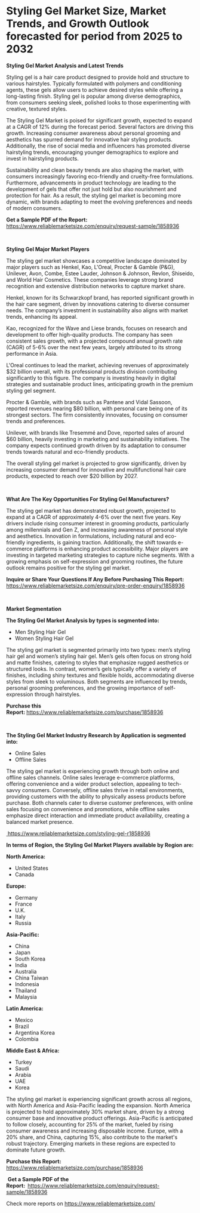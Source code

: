 <p><h1>Styling Gel Market Size, Market Trends, and Growth Outlook forecasted for period from 2025 to 2032</h1></p><p><strong>Styling Gel Market Analysis and Latest Trends</strong></p>
<p><p>Styling gel is a hair care product designed to provide hold and structure to various hairstyles. Typically formulated with polymers and conditioning agents, these gels allow users to achieve desired styles while offering a long-lasting finish. Styling gel is popular among diverse demographics, from consumers seeking sleek, polished looks to those experimenting with creative, textured styles.</p><p>The Styling Gel Market is poised for significant growth, expected to expand at a CAGR of 12% during the forecast period. Several factors are driving this growth. Increasing consumer awareness about personal grooming and aesthetics has spurred demand for innovative hair styling products. Additionally, the rise of social media and influencers has promoted diverse hairstyling trends, encouraging younger demographics to explore and invest in hairstyling products.</p><p>Sustainability and clean beauty trends are also shaping the market, with consumers increasingly favoring eco-friendly and cruelty-free formulations. Furthermore, advancements in product technology are leading to the development of gels that offer not just hold but also nourishment and protection for hair. As a result, the styling gel market is becoming more dynamic, with brands adapting to meet the evolving preferences and needs of modern consumers.</p></p>
<p><strong>Get a Sample PDF of the Report:&nbsp;</strong> <a href="https://www.reliablemarketsize.com/enquiry/request-sample/1858936?utm_campaign=3172&utm_medium=2&utm_source=Github&utm_content=ia&utm_term=04042025&utm_id=styling-gel">https://www.reliablemarketsize.com/enquiry/request-sample/1858936</a></p>
<p>&nbsp;</p>
<p><strong>Styling Gel Major Market Players</strong></p>
<p><p>The styling gel market showcases a competitive landscape dominated by major players such as Henkel, Kao, L'Oreal, Procter & Gamble (P&G), Unilever, Avon, Combe, Estee Lauder, Johnson & Johnson, Revlon, Shiseido, and World Hair Cosmetics. These companies leverage strong brand recognition and extensive distribution networks to capture market share.</p><p>Henkel, known for its Schwarzkopf brand, has reported significant growth in the hair care segment, driven by innovations catering to diverse consumer needs. The company’s investment in sustainability also aligns with market trends, enhancing its appeal.</p><p>Kao, recognized for the Wave and Liese brands, focuses on research and development to offer high-quality products. The company has seen consistent sales growth, with a projected compound annual growth rate (CAGR) of 5-6% over the next few years, largely attributed to its strong performance in Asia.</p><p>L'Oreal continues to lead the market, achieving revenues of approximately $32 billion overall, with its professional products division contributing significantly to this figure. The company is investing heavily in digital strategies and sustainable product lines, anticipating growth in the premium styling gel segment.</p><p>Procter & Gamble, with brands such as Pantene and Vidal Sassoon, reported revenues nearing $80 billion, with personal care being one of its strongest sectors. The firm consistently innovates, focusing on consumer trends and preferences.</p><p>Unilever, with brands like Tresemmé and Dove, reported sales of around $60 billion, heavily investing in marketing and sustainability initiatives. The company expects continued growth driven by its adaptation to consumer trends towards natural and eco-friendly products.</p><p>The overall styling gel market is projected to grow significantly, driven by increasing consumer demand for innovative and multifunctional hair care products, expected to reach over $20 billion by 2027.</p></p>
<p>&nbsp;</p>
<p><strong>What Are The Key Opportunities For Styling Gel Manufacturers?</strong></p>
<p><p>The styling gel market has demonstrated robust growth, projected to expand at a CAGR of approximately 4-6% over the next five years. Key drivers include rising consumer interest in grooming products, particularly among millennials and Gen Z, and increasing awareness of personal style and aesthetics. Innovation in formulations, including natural and eco-friendly ingredients, is gaining traction. Additionally, the shift towards e-commerce platforms is enhancing product accessibility. Major players are investing in targeted marketing strategies to capture niche segments. With a growing emphasis on self-expression and grooming routines, the future outlook remains positive for the styling gel market.</p></p>
<p><strong>Inquire or Share Your Questions If Any Before Purchasing This Report:</strong> <a href="https://www.reliablemarketsize.com/enquiry/pre-order-enquiry/1858936?utm_campaign=3172&utm_medium=2&utm_source=Github&utm_content=ia&utm_term=04042025&utm_id=styling-gel">https://www.reliablemarketsize.com/enquiry/pre-order-enquiry/1858936</a></p>
<p>&nbsp;</p>
<p><strong>Market Segmentation</strong></p>
<p><strong>The Styling Gel Market Analysis by types is segmented into:</strong></p>
<p><ul><li>Men Styling Hair Gel</li><li>Women Styling Hair Gel</li></ul></p>
<p><p>The styling gel market is segmented primarily into two types: men’s styling hair gel and women’s styling hair gel. Men’s gels often focus on strong hold and matte finishes, catering to styles that emphasize rugged aesthetics or structured looks. In contrast, women’s gels typically offer a variety of finishes, including shiny textures and flexible holds, accommodating diverse styles from sleek to voluminous. Both segments are influenced by trends, personal grooming preferences, and the growing importance of self-expression through hairstyles.</p></p>
<p><strong>Purchase this Report:&nbsp;</strong><a href="https://www.reliablemarketsize.com/purchase/1858936?utm_campaign=3172&utm_medium=2&utm_source=Github&utm_content=ia&utm_term=04042025&utm_id=styling-gel">https://www.reliablemarketsize.com/purchase/1858936</a></p>
<p>&nbsp;</p>
<p><strong>The Styling Gel Market Industry Research by Application is segmented into:</strong></p>
<p><ul><li>Online Sales</li><li>Offline Sales</li></ul></p>
<p><p>The styling gel market is experiencing growth through both online and offline sales channels. Online sales leverage e-commerce platforms, offering convenience and a wider product selection, appealing to tech-savvy consumers. Conversely, offline sales thrive in retail environments, providing customers with the ability to physically assess products before purchase. Both channels cater to diverse customer preferences, with online sales focusing on convenience and promotions, while offline sales emphasize direct interaction and immediate product availability, creating a balanced market presence.</p></p>
<p><a href="https://www.reliablemarketsize.com/styling-gel-r1858936?utm_campaign=3172&utm_medium=2&utm_source=Github&utm_content=ia&utm_term=04042025&utm_id=styling-gel">&nbsp;https://www.reliablemarketsize.com/styling-gel-r1858936</a></p>
<p><strong>In terms of Region, the Styling Gel Market Players available by Region are:</strong></p>
<p>
    <p> <strong> North America: </strong>
        <ul>
            <li>United States</li>
            <li>Canada</li>
        </ul>
        </p> 
    <p> <strong> Europe: </strong>
        <ul>
            <li>Germany</li>
            <li>France</li>
            <li>U.K.</li>
            <li>Italy</li>
            <li>Russia</li>
        </ul>
        </p> 
    <p> <strong> Asia-Pacific: </strong>
        <ul>
            <li>China</li>
            <li>Japan</li>
            <li>South Korea</li>
            <li>India</li>
            <li>Australia</li>
            <li>China Taiwan</li>
            <li>Indonesia</li>
            <li>Thailand</li>
            <li>Malaysia</li>
        </ul>
        </p> 
    <p> <strong> Latin America: </strong>
        <ul>
            <li>Mexico</li>
            <li>Brazil</li>
            <li>Argentina Korea</li>
            <li>Colombia</li>
        </ul>
        </p> 
    <p> <strong> Middle East & Africa: </strong>
        <ul>
            <li>Turkey</li>
            <li>Saudi</li>
            <li>Arabia</li>
            <li>UAE</li>
            <li>Korea</li>
        </ul>
    </p>
    </p>
<p><p>The styling gel market is experiencing significant growth across all regions, with North America and Asia-Pacific leading the expansion. North America is projected to hold approximately 30% market share, driven by a strong consumer base and innovative product offerings. Asia-Pacific is anticipated to follow closely, accounting for 25% of the market, fueled by rising consumer awareness and increasing disposable income. Europe, with a 20% share, and China, capturing 15%, also contribute to the market's robust trajectory. Emerging markets in these regions are expected to dominate future growth.</p></p>
<p><strong>Purchase this Report: </strong><a href="https://www.reliablemarketsize.com/purchase/1858936?utm_campaign=3172&utm_medium=2&utm_source=Github&utm_content=ia&utm_term=04042025&utm_id=styling-gel">https://www.reliablemarketsize.com/purchase/1858936</a></p>
<p>&nbsp;<strong>Get a Sample PDF of the Report:&nbsp;&nbsp;</strong><a href="https://www.reliablemarketsize.com/enquiry/request-sample/1858936?utm_campaign=3172&utm_medium=2&utm_source=Github&utm_content=ia&utm_term=04042025&utm_id=styling-gel">https://www.reliablemarketsize.com/enquiry/request-sample/1858936</a></p>
<p><strong></strong></p>
<p>Check more reports on <a href="https://www.reliablemarketsize.com/?utm_campaign=3172&utm_medium=2&utm_source=Github&utm_content=ia&utm_term=04042025&utm_id=styling-gel">https://www.reliablemarketsize.com/</a></p>